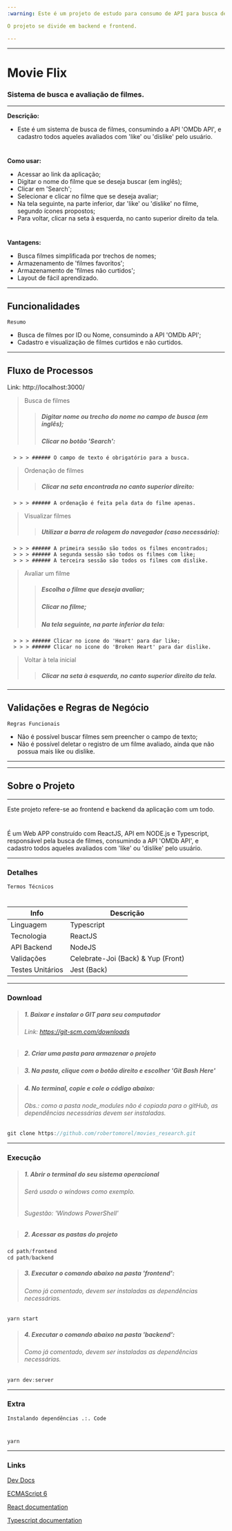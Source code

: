 ```yaml
---
:warning: Este é um projeto de estudo para consumo de API para busca de filmes, com possibilidade de review. 

O projeto se divide em backend e frontend.

---
```

---

# Movie Flix
### Sistema de busca e avaliação de filmes.

---

**Descrição:**

- Este é um sistema de busca de filmes, consumindo a API 'OMDb API', e cadastro todos aqueles avaliados com 'like' ou 'dislike' pelo usuário. 

#

**Como usar:**

- Acessar ao link da aplicação;
- Digitar o nome do filme que se deseja buscar (em inglês);
- Clicar em 'Search';
- Selecionar e clicar no filme que se deseja avaliar;
- Na tela seguinte, na parte inferior, dar 'like' ou 'dislike' no filme, segundo ícones propostos;
- Para voltar, clicar na seta à esquerda, no canto superior direito da tela.

#  

**Vantagens:**

- Busca filmes simplificada por trechos de nomes;
- Armazenamento de 'filmes favoritos';
- Armazenamento de 'filmes não curtidos';
- Layout de fácil aprendizado.

---

## Funcionalidades

`Resumo`

- Busca de filmes por ID ou Nome, consumindo a API 'OMDb API'; 
- Cadastro e visualização de filmes curtidos e não curtidos. 
---

## Fluxo de Processos

Link: http://localhost:3000/
> Busca de filmes
   >> ##### Digitar nome ou trecho do nome no campo de busca (em inglês);
   >> ##### Clicar no botão 'Search':
      > > > ###### O campo de texto é obrigatório para a busca.
> Ordenação de filmes
   >> ##### Clicar na seta encontrada no canto superior direito:
      > > > ###### A ordenação é feita pela data do filme apenas.
> Visualizar filmes
   >> ##### Utilizar a barra de rolagem do navegador (caso necessário):
      > > > ###### A primeira sessão são todos os filmes encontrados;
      > > > ###### A segunda sessão são todos os filmes com like;
      > > > ###### A terceira sessão são todos os filmes com dislike.
> Avaliar um filme
   >> ##### Escolha o filme que deseja avaliar;
   >> ##### Clicar no filme;
   >> ##### Na tela seguinte, na parte inferior da tela:
      > > > ###### Clicar no icone do 'Heart' para dar like;
      > > > ###### Clicar no icone do 'Broken Heart' para dar dislike.
> Voltar à tela inicial
   >> ##### Clicar na seta à esquerda, no canto superior direito da tela.


---

## Validações e Regras de Negócio

`Regras Funcionais`

- Não é possível buscar filmes sem preencher o campo de texto;
- Não é possível deletar o registro de um filme avaliado, ainda que não possua mais like ou dislike.

---
---

## Sobre o Projeto

---

Este projeto refere-se ao frontend e backend da aplicação com um todo. 
#
É um Web APP construído com ReactJS, API em NODE.js e Typescript, responsável pela busca de filmes, consumindo a API 'OMDb API', e cadastro todos aqueles avaliados com 'like' ou 'dislike' pelo usuário.

---

### Detalhes 

`Termos Técnicos`
#

| Info             | Descrição                          |
| ---------------- | ---------------------------------- |
| Linguagem        | Typescript                         |
| Tecnologia       | ReactJS                            |
| API Backend      | NodeJS                             |
| Validações       | Celebrate-Joi (Back) & Yup (Front) |
| Testes Unitários | Jest (Back)                        |

---

### Download
> ##### **1. Baixar e instalar o GIT para seu computador**
> ###### Link: https://git-scm.com/downloads

> ##### **2. Criar uma pasta para armazenar o projeto**

> ##### **3. Na pasta, clique com o botão direito e escolher 'Git Bash Here'**

> ##### **4. No terminal, copie e cole o código abaixo:**
> ###### Obs.: como a pasta node_modules não é copiada para o gitHub, as dependências necessárias devem ser instaladas.
``` js
git clone https://github.com/robertomorel/movies_research.git
```

---

### Execução
> ##### **1. Abrir o terminal do seu sistema operacional**
> ###### Será usado o windows como exemplo.
> ###### Sugestão: 'Windows PowerShell'

> ##### **2. Acessar as pastas do projeto**
``` js
cd path/frontend
cd path/backend
```

> ##### **3. Executar o comando abaixo na pasta 'frontend':**
> ###### Como já comentado, devem ser instaladas as dependências necessárias.
``` js
yarn start
```

> ##### **4. Executar o comando abaixo na pasta 'backend':**
> ###### Como já comentado, devem ser instaladas as dependências necessárias.
``` js
yarn dev:server
```

---

### Extra
`Instalando dependências .:. Code`
#
    yarn

---

### Links

[Dev Docs](https://devdocs.io/)

[ECMAScript 6](https://www.w3schools.com/js/js_es6.asp)

[React documentation](https://reactjs.org/)

[Typescript documentation](https://www.typescriptlang.org/docs/home.html)